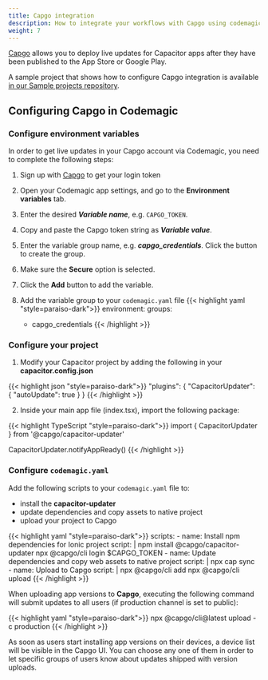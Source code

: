 ```yaml
---
title: Capgo integration
description: How to integrate your workflows with Capgo using codemagic.yaml
weight: 7
---
```


[Capgo](https://capgo.app/) allows you to deploy live updates for Capacitor apps after they have been published to the App Store or Google Play.

A sample project that shows how to configure Capgo integration is available [in our Sample projects repository](https://github.com/codemagic-ci-cd/codemagic-sample-projects/tree/main/integrations/capgo_integration_demo_project).


## Configuring Capgo in Codemagic

### Configure environment variables

In order to get live updates in your Capgo account via Codemagic, you need to complete the following steps:

1. Sign up with [Capgo](https://capgo.app/) to get your login token

1. Open your Codemagic app settings, and go to the **Environment variables** tab.
2. Enter the desired **_Variable name_**, e.g. `CAPGO_TOKEN`.
3. Copy and paste the Capgo token string as **_Variable value_**.
4. Enter the variable group name, e.g. **_capgo_credentials_**. Click the button to create the group.
5. Make sure the **Secure** option is selected.
6. Click the **Add** button to add the variable.

7. Add the variable group to your `codemagic.yaml` file
{{< highlight yaml "style=paraiso-dark">}}
  environment:
    groups:
      - capgo_credentials
{{< /highlight >}}


### Configure your project

1. Modify your Capacitor project by adding the following in your **capacitor.config.json**

{{< highlight json "style=paraiso-dark">}}
  "plugins": {
      "CapacitorUpdater": {
          "autoUpdate": true
      }
  }
{{< /highlight >}}

2. Inside your main app file (index.tsx), import the following package:

{{< highlight TypeScript "style=paraiso-dark">}}
import { CapacitorUpdater } from '@capgo/capacitor-updater'

CapacitorUpdater.notifyAppReady()
{{< /highlight >}}


### Configure `codemagic.yaml`

Add the following scripts to your `codemagic.yaml` file to:
- install the **capacitor-updater**
- update dependencies and copy assets to native project
- upload your project to Capgo

{{< highlight yaml "style=paraiso-dark">}}
  scripts:
    - name: Install npm dependencies for Ionic project
      script: | 
        npm install @capgo/capacitor-updater
        npx @capgo/cli login $CAPGO_TOKEN
    - name: Update dependencies and copy web assets to native project
      script: | 
        npx cap sync
    - name: Upload to Capgo
      script: | 
        npx @capgo/cli add 
        npx @capgo/cli upload
{{< /highlight >}}


When uploading app versions to **Capgo**, executing the following command will submit updates to all users (if production channel is set to public):

{{< highlight yaml "style=paraiso-dark">}}
  npx @capgo/cli@latest upload -c production
{{< /highlight >}}

As soon as users start installing app versions on their devices, a device list will be visible in the Capgo UI. You can choose any one of them in order to let specific groups of users know about updates shipped with version uploads.
